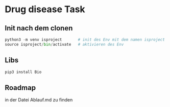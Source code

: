 # Drug disease Task

## Init nach dem clonen
```python
python3 -m venv isproject       # init des Env mit dem namen isproject
source isproject/bin/activate   # aktivieren des Env
```

## Libs
```python
pip3 install Bio
```

## Roadmap
in der Datei Ablauf.md zu finden
